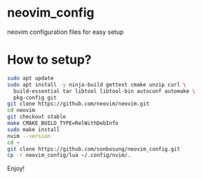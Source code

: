 # neovim_config
neovim configuration files for easy setup

# How to setup?
```bash
sudo apt update
sudo apt install -y ninja-build gettext cmake unzip curl \
  build-essential tar libtool libtool-bin autoconf automake \
  pkg-config git
git clone https://github.com/neovim/neovim.git
cd neovim
git checkout stable
make CMAKE_BUILD_TYPE=RelWithDebInfo
sudo make install
nvim --version
cd ~
git clone https://github.com/sonbosung/neovim_config.git
cp -r neovim_config/lua ~/.config/nvim/.
```
Enjoy!
